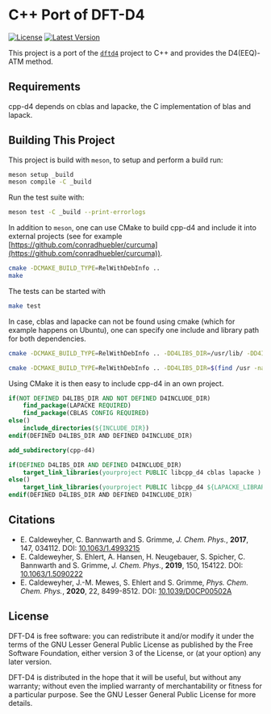 # C++ Port of DFT-D4

[![License](https://img.shields.io/github/license/dftd4/cpp-d4)](https://github.com/dftd4/cpp-d4/blob/master/COPYING)
[![Latest Version](https://img.shields.io/github/v/release/dftd4/cpp-d4)](https://github.com/dftd4/cpp-d4/releases/latest)

This project is a port of the [`dftd4`](https://github.com/dftd4/dftd4) project
to C++ and provides the D4(EEQ)-ATM method.

## Requirements
cpp-d4 depends on cblas and lapacke, the C implementation of blas and lapack.


## Building This Project
This project is build with `meson`, to setup and perform a build run:

```bash
meson setup _build
meson compile -C _build
```

Run the test suite with:

```bash
meson test -C _build --print-errorlogs
```

In addition to `meson`, one can use CMake to build cpp-d4 and include it into external projects (see for example [https://github.com/conradhuebler/curcuma](https://github.com/conradhuebler/curcuma)). 

```bash
cmake -DCMAKE_BUILD_TYPE=RelWithDebInfo ..
make
```
The tests can be started with

```bash
make test
```
In case, cblas and lapacke can not be found using cmake (which for example happens on Ubuntu), one can specify one include and library path for both dependencies.

```bash
cmake -DCMAKE_BUILD_TYPE=RelWithDebInfo .. -DD4LIBS_DIR=/usr/lib/ -DD4INCLUDE_DIR=/usr/include/
```

```bash
cmake -DCMAKE_BUILD_TYPE=RelWithDebInfo .. -DD4LIBS_DIR=$(find /usr -name 'cblas.so' |head -n1 |sed 's/cblas.so//g') -DD4INCLUDE_DIR=$(find /usr -name 'cblas.h' |head -n1 |sed 's/cblas.h//g')
```

Using CMake it is then easy to include cpp-d4 in an own project.

```cmake
if(NOT DEFINED D4LIBS_DIR AND NOT DEFINED D4INCLUDE_DIR)
  	find_package(LAPACKE REQUIRED)
	find_package(CBLAS CONFIG REQUIRED)
else()
	include_directories(${INCLUDE_DIR})
endif(DEFINED D4LIBS_DIR AND DEFINED D4INCLUDE_DIR)

add_subdirectory(cpp-d4)

if(DEFINED D4LIBS_DIR AND DEFINED D4INCLUDE_DIR)
    target_link_libraries(yourproject PUBLIC libcpp_d4 cblas lapacke )
else()
    target_link_libraries(yourproject PUBLIC libcpp_d4 ${LAPACKE_LIBRARIES}  ${CBLAS_LIBRARIES} )
endif(DEFINED D4LIBS_DIR AND DEFINED D4INCLUDE_DIR)
```
## Citations

- E. Caldeweyher, C. Bannwarth and S. Grimme, _J. Chem. Phys._, **2017**, 147, 034112. DOI: [10.1063/1.4993215](https://dx.doi.org/10.1063/1.4993215)
- E. Caldeweyher, S. Ehlert, A. Hansen, H. Neugebauer, S. Spicher, C. Bannwarth and S. Grimme, _J. Chem. Phys._, **2019**, 150, 154122. DOI: [10.1063/1.5090222](https://dx.doi.org/10.1063/1.5090222)
- E. Caldeweyher, J.-M. Mewes, S. Ehlert and S. Grimme, _Phys. Chem. Chem. Phys._, **2020**, 22, 8499-8512. DOI: [10.1039/D0CP00502A](https://doi.org/10.1039/D0CP00502A)

## License

DFT-D4 is free software: you can redistribute it and/or modify it under
the terms of the GNU Lesser General Public License as published by
the Free Software Foundation, either version 3 of the License, or
(at your option) any later version.

DFT-D4 is distributed in the hope that it will be useful,
but without any warranty; without even the implied warranty of
merchantability or fitness for a particular purpose. See the
GNU Lesser General Public License for more details.

